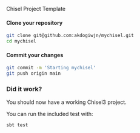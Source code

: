 Chisel Project Template

#### Clone your repository

```sh
git clone git@github.com:akdogiwjn/mychisel.git
cd mychisel
```

#### Commit your changes
```sh
git commit -m 'Starting mychisel'
git push origin main
```

### Did it work?

You should now have a working Chisel3 project.

You can run the included test with:
```sh
sbt test
```